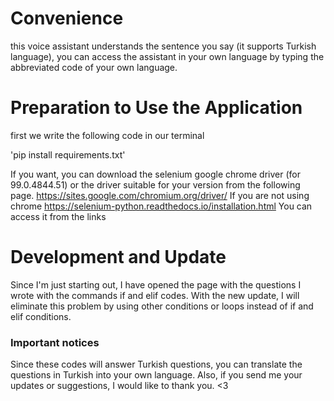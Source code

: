 # Convenience
this voice assistant understands the sentence you say (it supports Turkish language), you can access the assistant in your own language by typing the abbreviated code of your own language.

# Preparation to Use the Application

first we write the following code in our terminal

'pip install requirements.txt'

If you want, you can download the selenium google chrome driver (for 99.0.4844.51) or the driver suitable for your version from the following page.
https://sites.google.com/chromium.org/driver/
If you are not using chrome
https://selenium-python.readthedocs.io/installation.html
You can access it from the links
# Development and Update
Since I'm just starting out, I have opened the page with the questions I wrote with the commands if and elif codes. With the new update, I will eliminate this problem by using other conditions or loops instead of if and elif conditions.

### Important notices

Since these codes will answer Turkish questions, you can translate the questions in Turkish into your own language. Also, if you send me your updates or suggestions, I would like to thank you. <3
